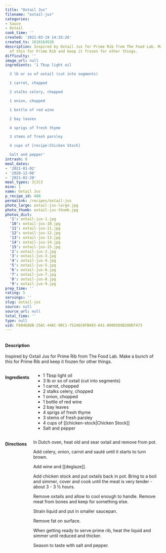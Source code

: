 ```yaml
---
title: "Oxtail Jus"
filename: "oxtail-jus"
categories:
- Sauce
- Oxtail
cook_time: ''
created: '2021-03-19 14:35:26'
created_ts: 1616164526
description: Inspired by Oxtail Jus for Prime Rib from The Food Lab. Make a bunch
  of this for Prime Rib and keep it frozen for other things.
difficulty: ''
image_url: null
ingredients: '1 Tbsp light oil

  3 lb or so of oxtail (cut into segments)

  1 carrot, chopped

  2 stalks celery, chopped

  1 onion, chopped

  1 bottle of red wine

  2 bay leaves

  4 sprigs of fresh thyme

  3 stems of fresh parsley

  4 cups of [recipe:Chicken Stock]

  Salt and pepper'
intrash: 0
meal_dates:
- '2021-01-02'
- '2020-12-06'
- '2021-02-20'
meal_types: 3|3|3
mine: 1
name: Oxtail Jus
p_recipe_id: 488
permalink: /recipes/oxtail-jus
photo_large: oxtail-jus-large.jpg
photo_thumb: oxtail-jus-thumb.jpg
photos_dict:
  '1': oxtail-jus-1.jpg
  '10': oxtail-jus-10.jpg
  '11': oxtail-jus-11.jpg
  '12': oxtail-jus-12.jpg
  '13': oxtail-jus-13.jpg
  '14': oxtail-jus-14.jpg
  '15': oxtail-jus-15.jpg
  '2': oxtail-jus-2.jpg
  '3': oxtail-jus-3.jpg
  '4': oxtail-jus-4.jpg
  '5': oxtail-jus-5.jpg
  '6': oxtail-jus-6.jpg
  '7': oxtail-jus-7.jpg
  '8': oxtail-jus-8.jpg
  '9': oxtail-jus-9.jpg
prep_time: ''
rating: 5
servings: ''
slug: oxtail-jus
source: null
source_url: null
total_time: ''
type: null
uid: F604EADB-25AC-44AC-9DC1-75246C0FB483-641-0000509B20DEF473
---
```

<div class="large-8 medium-7 columns" id="writeup">		<div id="description"><h4>Description</h4>
<div class="box box-description content"><p>Inspired by Oxtail Jus for Prime Rib from The Food Lab. Make a bunch of this for Prime Rib and keep it frozen for other things.</p>
</div></div>	</div><!-- #writeup -->
</div><!-- #row-one -->
<div class="row" id="row-two">	<div class="medium-4 small-5 columns" id="ingredients"><h4>Ingredients</h4><div class="box box-ingredients content"><ul>
<li>1 Tbsp light oil</li>
<li>3 lb or so of oxtail (cut into segments)</li>
<li>1 carrot, chopped</li>
<li>2 stalks celery, chopped</li>
<li>1 onion, chopped</li>
<li>1 bottle of red wine</li>
<li>2 bay leaves</li>
<li>4 sprigs of fresh thyme</li>
<li>3 stems of fresh parsley</li>
<li>4 cups of [[chicken-stock|Chicken Stock]]</li>
<li>Salt and pepper</li>
</ul>
</div>	</div>	<div class="medium-6 small-7 columns" id="directions"><h4>Directions</h4><div class="box box-directions content"><p>In Dutch oven, heat old and sear oxtail and remove from pot.</p>
<p>Add celery, onion, carrot and sauté until it starts to turn brown.</p>
<p>Add wine and [[deglaze]].</p>
<p>Add chicken stock and put oxtails back in pot. Bring to a boil and simmer, cover and cook until the meat is very tender - about 3 - 3 ½ hours.</p>
<p>Remove oxtails and allow to cool enough to handle. Remove meat from bones and keep for something else.</p>
<p>Strain liquid and put in smaller saucepan.</p>
<p>Remove fat on surface.</p>
<p>When getting ready to serve prime rib, heat the liquid and simmer until reduced and thicker.</p>
<p>Season to taste with salt and pepper.</p>
</div>	</div>